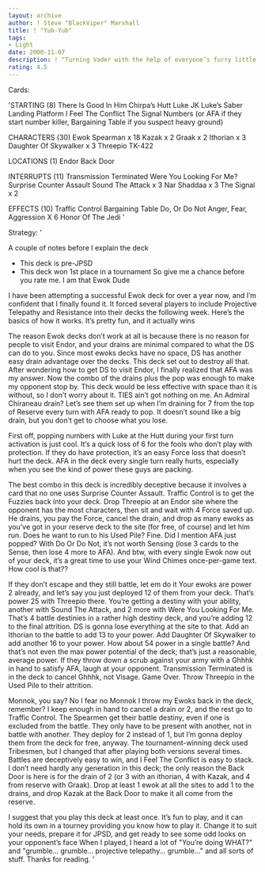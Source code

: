 ```yaml
---
layout: archive
author: ! Steve "BlackViper" Marshall
title: ! "Yub-Yub"
tags:
- Light
date: 2000-11-07
description: ! "Turning Vader with the help of everyone’s furry little friends"
rating: 4.5
---
```

Cards: 

'STARTING (8)
There Is Good In Him
Chirpa’s Hutt
Luke JK
Luke’s Saber
Landing Platform
I Feel The Conflict
The Signal
Numbers (or AFA if they start number killer, Bargaining Table if you suspect heavy ground)

CHARACTERS (30)
Ewok Spearman x 18
Kazak x 2
Graak x 2
Ithorian x 3
Daughter Of Skywalker x 3
Threepio
TK-422

LOCATIONS (1)
Endor Back Door

INTERRUPTS (11)
Transmission Terminated
Were You Looking For Me?
Surprise Counter Assault
Sound The Attack x 3
Nar Shaddaa x 3
The Signal x 2

EFFECTS (10)
Traffic Control
Bargaining Table
Do, Or Do Not
Anger, Fear, Aggression X 6
Honor Of The Jedi '

Strategy: '

A couple of notes before I explain the deck
* This deck is pre-JPSD
* This deck won 1st place in a tournament
So give me a chance before you rate me. I am that Ewok Dude

I have been attempting a successful Ewok deck for over a year now, and I’m confident that I finally found it. It forced several players to include Projective Telepathy and Resistance into their decks the following week. Here’s the basics of how it works. It’s pretty fun, and it actually wins

The reason Ewok decks don’t work at all is because there is no reason for people to visit Endor, and your drains are minimal compared to what the DS can do to you. Since most ewoks decks have no space, DS has another easy drain advantage over the decks. This deck set out to destroy all that. After wondering how to get DS to visit Endor, I finally realized that AFA was my answer. Now the combo of the drains plus the pop was enough to make my opponent stop by. This deck would be less effective with space than it is without, so I don’t worry about it. TIES ain’t got nothing on me. An Admiral Chiraneau drain? Let’s see them set up when I’m draining for 7 from the top of Reserve every turn with AFA ready to pop. It doesn’t sound like a big drain, but you don’t get to choose what you lose.

First off, popping numbers with Luke at the Hutt during your first turn activation is just cool. It’s a quick loss of 6 for the fools who don’t play with protection. If they do have protection, it’s an easy Force loss that doesn’t hurt the deck. AFA in the deck every single turn really hurts, especially when you see the kind of power these guys are packing.

The best combo in this deck is incredibly deceptive because it involves a card that no one uses Surprise Counter Assault. Traffic Control is to get the Fuzzies back into your deck. Drop Threepio at an Endor site where the opponent has the most characters, then sit and wait with 4 Force saved up. He drains, you pay the Force, cancel the drain, and drop as many ewoks as you’ve got in your reserve deck to the site (for free, of course) and let him run. Does he want to run to his Used Pile? Fine. Did I mention AFA just popped? With Do Or Do Not, it’s not worth Sensing (lose 3 cards to the Sense, then lose 4 more to AFA). And btw, with every single Ewok now out of your deck, it’s a great time to use your Wind Chimes once-per-game text. How cool is that??

If they don’t escape and they still battle, let em do it Your ewoks are power 2 already, and let’s say you just deployed 12 of them from your deck. That’s power 25 with Threepio there. You’re getting a destiny with your ability, another with Sound The Attack, and 2 more with Were You Looking For Me. That’s 4 battle destinies in a rather high destiny deck, and you’re adding 12 to the final attrition. DS is gonna lose everything at the site to that. Add an Ithorian to the battle to add 13 to your power. Add Daughter Of Skywalker to add another 16 to your power. How about 54 power in a single battle? And that’s not even the max power potential of the deck; that’s just a reasonable, average power. If they throw down a scrub against your army with a Ghhhk in hand to satisfy AFA, laugh at your opponent. Transmission Terminated is in the deck to cancel Ghhhk, not Visage. Game Over. Throw Threepio in the Used Pile to their attrition.

Monnok, you say? No I fear no Monnok I throw my Ewoks back in the deck, remember? I keep enough in hand to cancel a drain or 2, and the rest go to Traffic Control. The Spearmen get their battle destiny, even if one is excluded from the battle. They only have to be present with another, not in battle with another. They deploy for 2 instead of 1, but I’m gonna deploy them from the deck for free, anyway. The tournament-winning deck used Tribesmen, but I changed that after playing both versions several times. Battles are deceptively easy to win, and I Feel The Conflict is easy to stack. I don’t need hardly any generation in this deck; the only reason the Back Door is here is for the drain of 2 (or 3 with an ithorian, 4 with Kazak, and 4 from reserve with Graak). Drop at least 1 ewok at all the sites to add 1 to the drains, and drop Kazak at the Back Door to make it all come from the reserve.

I suggest that you play this deck at least once. It’s fun to play, and it can hold its own in a tourney providing you know how to play it. Change it to suit your needs, prepare it for JPSD, and get ready to see some odd looks on your opponent’s face When I played, I heard a lot of "You’re doing WHAT?" and "grumble... grumble... projective telepathy... grumble..." and all sorts of stuff. Thanks for reading. '